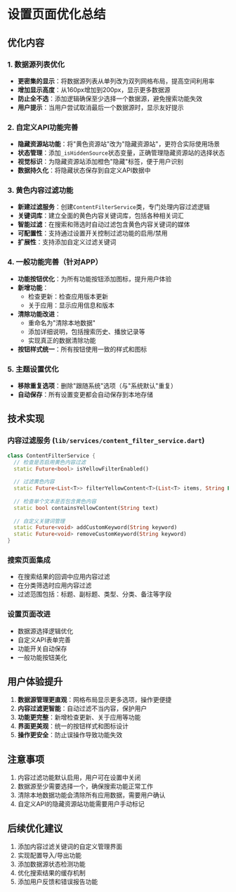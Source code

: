 # 设置页面优化总结

## 优化内容

### 1. 数据源列表优化
- **更密集的显示**：将数据源列表从单列改为双列网格布局，提高空间利用率
- **增加显示高度**：从160px增加到200px，显示更多数据源
- **防止全不选**：添加逻辑确保至少选择一个数据源，避免搜索功能失效
- **用户提示**：当用户尝试取消最后一个数据源时，显示友好提示

### 2. 自定义API功能完善
- **隐藏资源站功能**：将"黄色资源站"改为"隐藏资源站"，更符合实际使用场景
- **状态管理**：添加`_isHiddenSource`状态变量，正确管理隐藏资源站的选择状态
- **视觉标识**：为隐藏资源站添加橙色"隐藏"标签，便于用户识别
- **数据持久化**：将隐藏状态保存到自定义API数据中

### 3. 黄色内容过滤功能
- **新建过滤服务**：创建`ContentFilterService`类，专门处理内容过滤逻辑
- **关键词库**：建立全面的黄色内容关键词库，包括各种相关词汇
- **智能过滤**：在搜索和筛选时自动过滤包含黄色内容关键词的媒体
- **可配置性**：支持通过设置开关控制过滤功能的启用/禁用
- **扩展性**：支持添加自定义过滤关键词

### 4. 一般功能完善（针对APP）
- **功能按钮优化**：为所有功能按钮添加图标，提升用户体验
- **新增功能**：
  - 检查更新：检查应用版本更新
  - 关于应用：显示应用信息和版本
- **清除功能改进**：
  - 重命名为"清除本地数据"
  - 添加详细说明，包括搜索历史、播放记录等
  - 实现真正的数据清除功能
- **按钮样式统一**：所有按钮使用一致的样式和图标

### 5. 主题设置优化
- **移除重复选项**：删除"跟随系统"选项（与"系统默认"重复）
- **自动保存**：所有设置变更都会自动保存到本地存储

## 技术实现

### 内容过滤服务 (`lib/services/content_filter_service.dart`)
```dart
class ContentFilterService {
  // 检查是否启用黄色内容过滤
  static Future<bool> isYellowFilterEnabled()
  
  // 过滤黄色内容
  static Future<List<T>> filterYellowContent<T>(List<T> items, String Function(T) getText)
  
  // 检查单个文本是否包含黄色内容
  static bool containsYellowContent(String text)
  
  // 自定义关键词管理
  static Future<void> addCustomKeyword(String keyword)
  static Future<void> removeCustomKeyword(String keyword)
}
```

### 搜索页面集成
- 在搜索结果的回调中应用内容过滤
- 在分类筛选时应用内容过滤
- 过滤范围包括：标题、副标题、类型、分类、备注等字段

### 设置页面改进
- 数据源选择逻辑优化
- 自定义API表单完善
- 功能开关自动保存
- 一般功能按钮美化

## 用户体验提升

1. **数据源管理更直观**：网格布局显示更多选项，操作更便捷
2. **内容过滤更智能**：自动过滤不当内容，保护用户
3. **功能更完整**：新增检查更新、关于应用等功能
4. **界面更美观**：统一的按钮样式和图标设计
5. **操作更安全**：防止误操作导致功能失效

## 注意事项

1. 内容过滤功能默认启用，用户可在设置中关闭
2. 数据源至少需要选择一个，确保搜索功能正常工作
3. 清除本地数据功能会清除所有应用数据，需要用户确认
4. 自定义API的隐藏资源站功能需要用户手动标记

## 后续优化建议

1. 添加内容过滤关键词的自定义管理界面
2. 实现配置导入/导出功能
3. 添加数据源状态检测功能
4. 优化搜索结果的缓存机制
5. 添加用户反馈和错误报告功能
